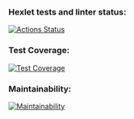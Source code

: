 ### Hexlet tests and linter status:
[![Actions Status](https://github.com/HelenOne/frontend-bootcamp-project-46/workflows/hexlet-check/badge.svg)](https://github.com/HelenOne/frontend-bootcamp-project-46/actions)

### Test Coverage: 
[![Test Coverage](https://api.codeclimate.com/v1/badges/ace907b15c883a0faeb3/test_coverage)](https://codeclimate.com/github/HelenOne/frontend-bootcamp-project-46/test_coverage)

### Maintainability: 
[![Maintainability](https://api.codeclimate.com/v1/badges/ace907b15c883a0faeb3/maintainability)](https://codeclimate.com/github/HelenOne/frontend-bootcamp-project-46/maintainability)